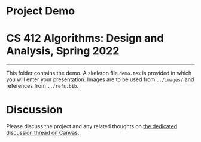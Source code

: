 # Project Demo
# CS 412 Algorithms: Design and Analysis, Spring 2022

-----

This folder contains the demo. A skeleton file `demo.tex` is provided in which you will enter your presentation. Images are to be used from `../images/` and references from  `../refs.bib`.

# Discussion

Please discuss the project and any related thoughts on [the dedicated discussion thread on Canvas](https://hulms.instructure.com/courses/1921/discussion_topics/18100).
